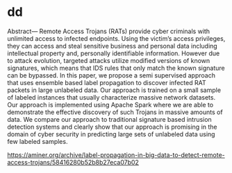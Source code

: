 # dd

Abstract— Remote Access Trojans (RATs) provide cyber criminals with unlimited access to infected endpoints. Using the victim’s access privileges, they can access and steal sensitive business and personal data including intellectual property and, personally identifiable information. However due to attack evolution, targeted attacks utilize modified versions of known signatures, which means that IDS rules that only match the known signature can be bypassed. In this paper, we propose a semi supervised approach that uses ensemble based label propagation to discover infected RAT packets in large unlabeled data. Our approach is trained on a small sample of labeled instances that usually characterize massive network datasets. Our approach is implemented using Apache Spark where we are able to demonstrate the effective discovery of such Trojans in massive amounts of data. We compare our approach to traditional signature based intrusion detection systems and clearly show that our approach is promising in the domain of cyber security in predicting large sets of unlabeled data using few labeled samples.

https://aminer.org/archive/label-propagation-in-big-data-to-detect-remote-access-trojans/58416280b52b8b27eca07b02
